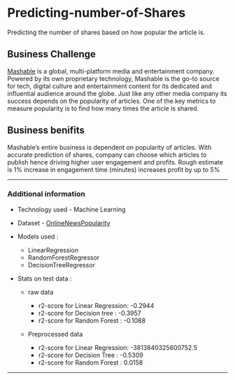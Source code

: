 # Predicting-number-of-Shares

Predicting the number of shares based on how popular the article is.

## Business Challenge

[Mashable](www.mashable.com) is a global, multi-platform media and entertainment company. Powered by its own proprietary technology, Mashable is the go-to source for tech, digital culture and entertainment content for its dedicated and influential audience around the globe. Just like any other media company its success depends on the popularity of articles.
One of the key metrics to measure popularity is to find how many times the article is shared.

## Business benifits

Mashable’s entire business is dependent on popularity of articles. With accurate prediction of shares, company can choose which articles to publish hence driving higher user engagement and profits.  Rough estimate is 1% increase in engagement time (minutes) increases profit by up to 5%

---

### Additional information

- Technology used - Machine Learning
- Dataset - [OnlineNewsPopularity](https://github.com/JVedant/Predicting-number-of-Shares/blob/master/dataset/OnlineNewsPopularity.csv)
- Models used :
  - LinearRegression
  - RandomForestRegressor
  - DecisionTreeRegressor
  
- Stats on test data :

  - raw data
    - r2-score for Linear Regression:  -0.2944
    - r2-score for Decision tree :  -0.3957
    - r2-score for Random Forest :  -0.1088

  - Preprocessed data
    - r2-score for Linear Regression:  -3813840325600752.5
    - r2-score for Decision Tree :  -0.5309
    - r2-score for Random Forest :  0.0158
  
---

